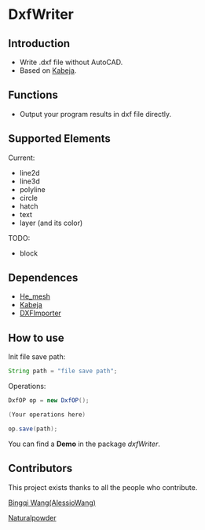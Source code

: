 # DxfWriter

## Introduction

- Write .dxf file without AutoCAD.
- Based on [Kabeja](https://github.com/fuzziness/kabeja).

## Functions

- Output your program results in dxf file directly.

## Supported Elements
Current:
- line2d
- line3d
- polyline
- circle
- hatch
- text
- layer (and its color)

TODO:
- block

## Dependences

- [He_mesh](https://github.com/wblut/HE_Mesh)
- [Kabeja](https://github.com/fuzziness/kabeja)
- [DXFImporter](https://github.com/Naturalpowder)

## How to use

Init file save path:

```java
String path = "file save path";
```

Operations:

```java
DxfOP op = new DxfOP();

(Your operations here)

op.save(path);
```

You can find a **Demo** in the package *dxfWriter*.

## Contributors
This project exists thanks to all the people who contribute.

[Bingqi Wang(AlessioWang)](https://github.com/AlessioWang)

[Naturalpowder](https://github.com/Naturalpowder)













